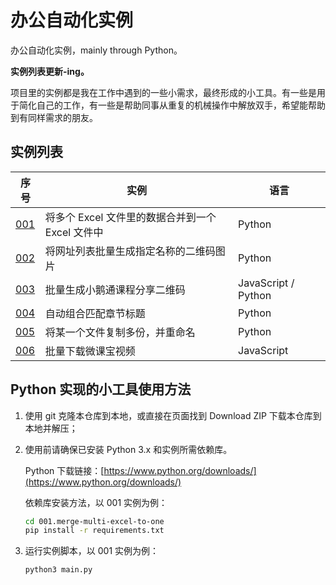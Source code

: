 # 办公自动化实例

办公自动化实例，mainly through Python。

**实例列表更新-ing。**

项目里的实例都是我在工作中遇到的一些小需求，最终形成的小工具。有一些是用于简化自己的工作，有一些是帮助同事从重复的机械操作中解放双手，希望能帮助到有同样需求的朋友。

## 实例列表

|序号|实例|语言|
|---|---|---|
|[001](./001.merge-multi-excel-to-one/)|将多个 Excel 文件里的数据合并到一个 Excel 文件中|Python|
|[002](./002.batch-gen-qrcode/)|将网址列表批量生成指定名称的二维码图片|Python|
|[003](./003.batch-gen-xiaoe-qrcode/)|批量生成小鹅通课程分享二维码|JavaScript / Python|
|[004](./004.sticky-chapter-node-title/)|自动组合匹配章节标题|Python|
|[005](./005.batch-copy-files/)|将某一个文件复制多份，并重命名|Python|
|[006](./006.batch-download-wkzj-vidoes/)|批量下载微课宝视频|JavaScript|

## Python 实现的小工具使用方法

1. 使用 git 克隆本仓库到本地，或直接在页面找到 Download ZIP 下载本仓库到本地并解压；

2. 使用前请确保已安装 Python 3.x 和实例所需依赖库。

    Python 下载链接：[https://www.python.org/downloads/](https://www.python.org/downloads/)

    依赖库安装方法，以 001 实例为例：

    ```bash
    cd 001.merge-multi-excel-to-one
    pip install -r requirements.txt
    ```

3. 运行实例脚本，以 001 实例为例：

    ```bash
    python3 main.py
    ```
